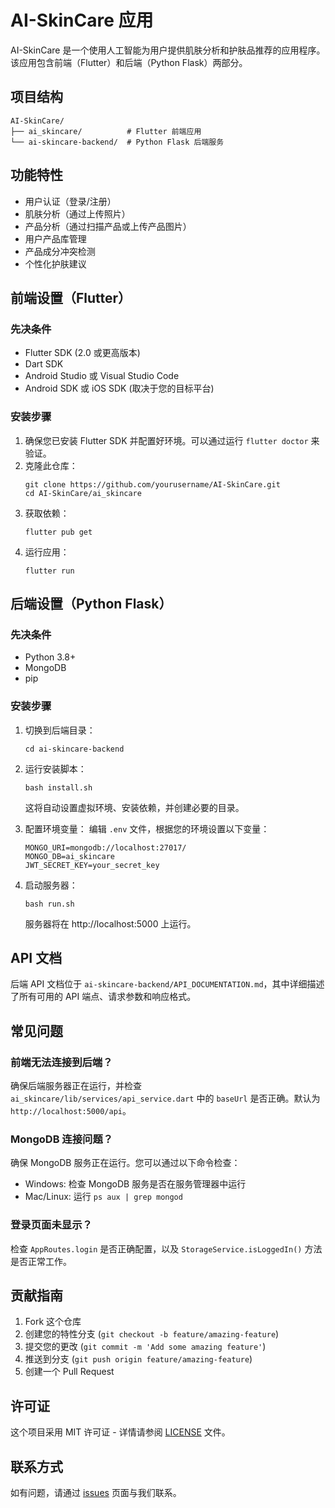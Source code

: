 # AI-SkinCare 应用

AI-SkinCare 是一个使用人工智能为用户提供肌肤分析和护肤品推荐的应用程序。该应用包含前端（Flutter）和后端（Python Flask）两部分。

## 项目结构

```
AI-SkinCare/
├── ai_skincare/          # Flutter 前端应用
└── ai-skincare-backend/  # Python Flask 后端服务
```

## 功能特性

- 用户认证（登录/注册）
- 肌肤分析（通过上传照片）
- 产品分析（通过扫描产品或上传产品图片）
- 用户产品库管理
- 产品成分冲突检测
- 个性化护肤建议

## 前端设置（Flutter）

### 先决条件

- Flutter SDK (2.0 或更高版本)
- Dart SDK
- Android Studio 或 Visual Studio Code
- Android SDK 或 iOS SDK (取决于您的目标平台)

### 安装步骤

1. 确保您已安装 Flutter SDK 并配置好环境。可以通过运行 `flutter doctor` 来验证。
2. 克隆此仓库：
   ```
   git clone https://github.com/yourusername/AI-SkinCare.git
   cd AI-SkinCare/ai_skincare
   ```
3. 获取依赖：
   ```
   flutter pub get
   ```
4. 运行应用：
   ```
   flutter run
   ```

## 后端设置（Python Flask）

### 先决条件

- Python 3.8+
- MongoDB
- pip

### 安装步骤

1. 切换到后端目录：
   ```
   cd ai-skincare-backend
   ```

2. 运行安装脚本：
   ```
   bash install.sh
   ```
   这将自动设置虚拟环境、安装依赖，并创建必要的目录。

3. 配置环境变量：
   编辑 `.env` 文件，根据您的环境设置以下变量：
   ```
   MONGO_URI=mongodb://localhost:27017/
   MONGO_DB=ai_skincare
   JWT_SECRET_KEY=your_secret_key
   ```

4. 启动服务器：
   ```
   bash run.sh
   ```
   服务器将在 http://localhost:5000 上运行。

## API 文档

后端 API 文档位于 `ai-skincare-backend/API_DOCUMENTATION.md`，其中详细描述了所有可用的 API 端点、请求参数和响应格式。

## 常见问题

### 前端无法连接到后端？

确保后端服务器正在运行，并检查 `ai_skincare/lib/services/api_service.dart` 中的 `baseUrl` 是否正确。默认为 `http://localhost:5000/api`。

### MongoDB 连接问题？

确保 MongoDB 服务正在运行。您可以通过以下命令检查：
- Windows: 检查 MongoDB 服务是否在服务管理器中运行
- Mac/Linux: 运行 `ps aux | grep mongod`

### 登录页面未显示？

检查 `AppRoutes.login` 是否正确配置，以及 `StorageService.isLoggedIn()` 方法是否正常工作。

## 贡献指南

1. Fork 这个仓库
2. 创建您的特性分支 (`git checkout -b feature/amazing-feature`)
3. 提交您的更改 (`git commit -m 'Add some amazing feature'`)
4. 推送到分支 (`git push origin feature/amazing-feature`)
5. 创建一个 Pull Request

## 许可证

这个项目采用 MIT 许可证 - 详情请参阅 [LICENSE](LICENSE) 文件。

## 联系方式

如有问题，请通过 [issues](https://github.com/yourusername/AI-SkinCare/issues) 页面与我们联系。 